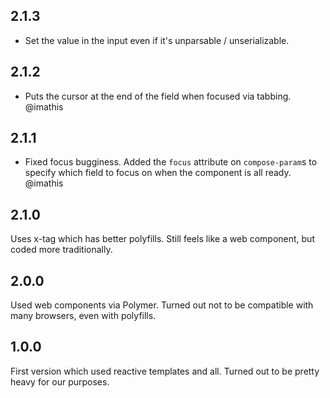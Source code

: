## 2.1.3

- Set the value in the input even if it's unparsable / unserializable.

## 2.1.2

- Puts the cursor at the end of the field when focused via tabbing. @imathis

## 2.1.1

- Fixed focus bugginess. Added the `focus` attribute on `compose-param`s to specify which field to focus on when the component is all ready. @imathis

## 2.1.0

Uses x-tag which has better polyfills. Still feels like a web component, but coded more traditionally.

## 2.0.0

Used web components via Polymer. Turned out not to be compatible with many browsers, even with polyfills.

## 1.0.0

First version which used reactive templates and all. Turned out to be pretty heavy for our purposes.